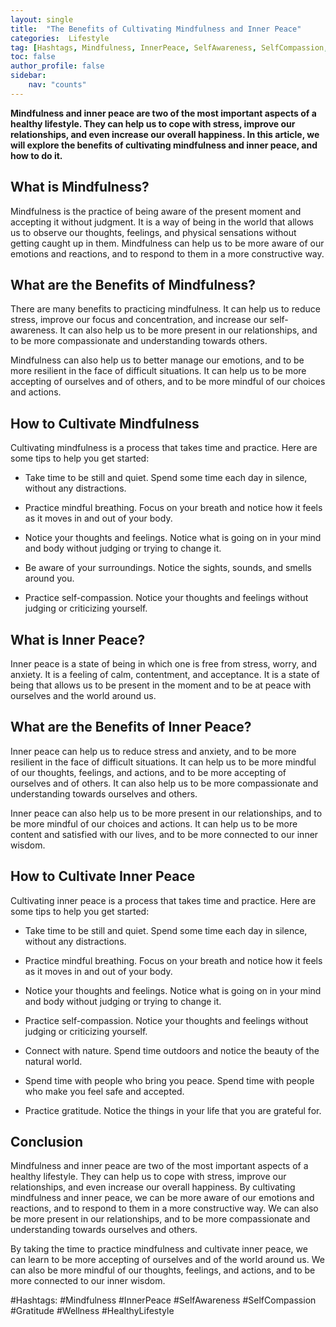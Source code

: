 ```yaml
---
layout: single
title:  "The Benefits of Cultivating Mindfulness and Inner Peace"
categories:  Lifestyle
tag: [Hashtags, Mindfulness, InnerPeace, SelfAwareness, SelfCompassion, Gratitude, Wellness, HealthyLifestyle, ]
toc: false
author_profile: false
sidebar:
    nav: "counts"
---
```

    
**Mindfulness and inner peace are two of the most important aspects of a healthy lifestyle. They can help us to cope with stress, improve our relationships, and even increase our overall happiness. In this article, we will explore the benefits of cultivating mindfulness and inner peace, and how to do it.**

## What is Mindfulness?

Mindfulness is the practice of being aware of the present moment and accepting it without judgment. It is a way of being in the world that allows us to observe our thoughts, feelings, and physical sensations without getting caught up in them. Mindfulness can help us to be more aware of our emotions and reactions, and to respond to them in a more constructive way. 

## What are the Benefits of Mindfulness?

There are many benefits to practicing mindfulness. It can help us to reduce stress, improve our focus and concentration, and increase our self-awareness. It can also help us to be more present in our relationships, and to be more compassionate and understanding towards others. 

Mindfulness can also help us to better manage our emotions, and to be more resilient in the face of difficult situations. It can help us to be more accepting of ourselves and of others, and to be more mindful of our choices and actions. 

## How to Cultivate Mindfulness

Cultivating mindfulness is a process that takes time and practice. Here are some tips to help you get started: 

* Take time to be still and quiet. Spend some time each day in silence, without any distractions. 

* Practice mindful breathing. Focus on your breath and notice how it feels as it moves in and out of your body. 

* Notice your thoughts and feelings. Notice what is going on in your mind and body without judging or trying to change it. 

* Be aware of your surroundings. Notice the sights, sounds, and smells around you. 

* Practice self-compassion. Notice your thoughts and feelings without judging or criticizing yourself. 

## What is Inner Peace?

Inner peace is a state of being in which one is free from stress, worry, and anxiety. It is a feeling of calm, contentment, and acceptance. It is a state of being that allows us to be present in the moment and to be at peace with ourselves and the world around us. 

## What are the Benefits of Inner Peace?

Inner peace can help us to reduce stress and anxiety, and to be more resilient in the face of difficult situations. It can help us to be more mindful of our thoughts, feelings, and actions, and to be more accepting of ourselves and of others. It can also help us to be more compassionate and understanding towards ourselves and others. 

Inner peace can also help us to be more present in our relationships, and to be more mindful of our choices and actions. It can help us to be more content and satisfied with our lives, and to be more connected to our inner wisdom. 

## How to Cultivate Inner Peace

Cultivating inner peace is a process that takes time and practice. Here are some tips to help you get started: 

* Take time to be still and quiet. Spend some time each day in silence, without any distractions. 

* Practice mindful breathing. Focus on your breath and notice how it feels as it moves in and out of your body. 

* Notice your thoughts and feelings. Notice what is going on in your mind and body without judging or trying to change it. 

* Practice self-compassion. Notice your thoughts and feelings without judging or criticizing yourself. 

* Connect with nature. Spend time outdoors and notice the beauty of the natural world. 

* Spend time with people who bring you peace. Spend time with people who make you feel safe and accepted. 

* Practice gratitude. Notice the things in your life that you are grateful for. 

## Conclusion

Mindfulness and inner peace are two of the most important aspects of a healthy lifestyle. They can help us to cope with stress, improve our relationships, and even increase our overall happiness. By cultivating mindfulness and inner peace, we can be more aware of our emotions and reactions, and to respond to them in a more constructive way. We can also be more present in our relationships, and to be more compassionate and understanding towards ourselves and others. 

By taking the time to practice mindfulness and cultivate inner peace, we can learn to be more accepting of ourselves and of the world around us. We can also be more mindful of our thoughts, feelings, and actions, and to be more connected to our inner wisdom. 

#Hashtags: 
#Mindfulness #InnerPeace #SelfAwareness #SelfCompassion #Gratitude #Wellness #HealthyLifestyle